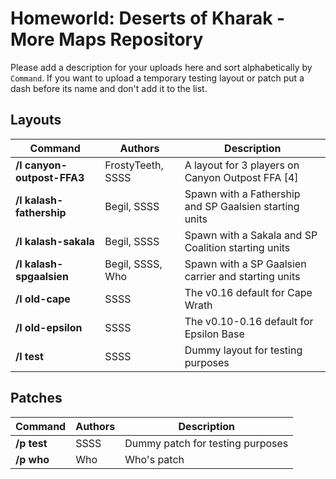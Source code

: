 # Homeworld: Deserts of Kharak - More Maps Repository
Please add a description for your uploads here and sort alphabetically by `Command`.
If you want to upload a temporary testing layout or patch put a dash before its name and don't add it to the list.

## Layouts
| Command | Authors | Description |
| ---- | ------- | ----------- |
| **/l canyon-outpost-FFA3** | FrostyTeeth, SSSS| A layout for 3 players on Canyon Outpost FFA [4]
| **/l kalash-fathership** | Begil, SSSS | Spawn with a Fathership and SP Gaalsien starting units |
| **/l kalash-sakala** | Begil, SSSS | Spawn with a Sakala and SP Coalition starting units |
| **/l kalash-spgaalsien** | Begil, SSSS, Who | Spawn with a SP Gaalsien carrier and starting units |
| **/l old-cape** | SSSS | The v0.16 default for Cape Wrath |
| **/l old-epsilon** | SSSS | The v0.10-0.16 default for Epsilon Base |
| **/l test** | SSSS | Dummy layout for testing purposes |

## Patches
| Command | Authors | Description |
| ---- | ------- | ----------- |
| **/p test** | SSSS | Dummy patch for testing purposes |
| **/p who** | Who | Who's patch |
